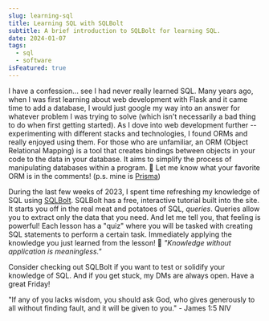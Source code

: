 ```yaml
---
slug: learning-sql
title: Learning SQL with SQLBolt
subtitle: A brief introduction to SQLBolt for learning SQL.
date: 2024-01-07
tags:
  - sql
  - software
isFeatured: true
---
```


I have a confession... see I had never really learned SQL. Many years ago, when I was first learning about web development with Flask and it came time to add a database, I would just google my way into an answer for whatever problem I was trying to solve (which isn't necessarily a bad thing to do when first getting started). As I dove into web development further -- experimenting with different stacks and technologies, I found ORMs and really enjoyed using them. For those who are unfamiliar, an ORM (Object Relational Mapping) is a tool that creates bindings between objects in your code to the data in your database. It aims to simplify the process of manipulating databases within a program.
🫵 Let me know what your favorite ORM is in the comments! (p.s. mine is [Prisma](https://prisma.io/))

During the last few weeks of 2023, I spent time refreshing my knowledge of SQL using [SQLBolt](https://sqlbolt.com/). SQLBolt has a free, interactive tutorial built into the site. It starts you off in the real meat and potatoes of SQL, *queries*. Queries allow you to extract only the data that you need. And let me tell you, that feeling is powerful! Each lesson has a "quiz" where you will be tasked with creating SQL statements to perform a certain task. Immediately applying the knowledge you just learned from the lesson! 
👀 *"Knowledge without application is meaningless."*

Consider checking out SQLBolt if you want to test or solidify your knowledge of SQL. And if you get stuck, my DMs are always open. Have a great Friday!

"If any of you lacks wisdom, you should ask God, who gives generously to all without finding fault, and it will be given to you." - James 1:5 NIV